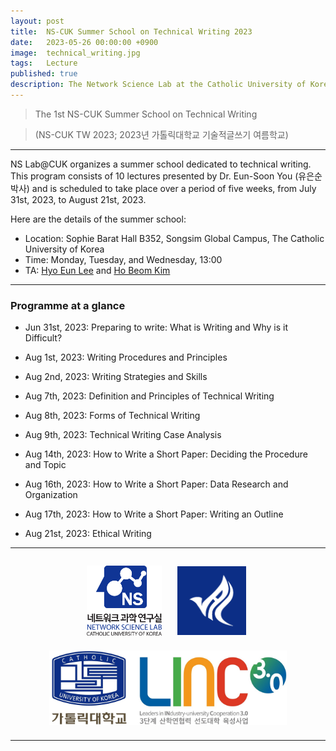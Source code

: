 ```yaml
---
layout: post
title:  NS-CUK Summer School on Technical Writing 2023
date:   2023-05-26 00:00:00 +0900
image:  technical_writing.jpg
tags:   Lecture
published: true
description: The Network Science Lab at the Catholic University of Korea organizes a summer school dedicated to technical writing. This program consists of 10 lectures presented by Dr. Eun-Soon You (유은순 박사), from July 31st, 2023, to August 21st, 2023.
---
```


> The 1st NS-CUK Summer School on Technical Writing

> (NS-CUK TW 2023; 2023년 가톨릭대학교 기술적글쓰기 여름학교)

***

NS Lab@CUK organizes a summer school dedicated to technical writing. This program consists of 10 lectures presented by Dr. Eun-Soon You (유은순 박사) and is scheduled to take place over a period of five weeks, from July 31st, 2023, to August 21st, 2023.

Here are the details of the summer school:
* Location: Sophie Barat Hall B352, Songsim Global Campus, The Catholic University of Korea
* Time: Monday, Tuesday, and Wednesday, 13:00
* TA: [Hyo Eun Lee](https://nslab-cuk.github.io/member/helee) and [Ho Beom Kim](https://nslab-cuk.github.io/member/hbkim)

***

### Programme at a glance
* Jun 31st, 2023: Preparing to write: What is Writing and Why is it Difficult?

* Aug 1st, 2023: Writing Procedures and Principles

* Aug 2nd, 2023: Writing Strategies and Skills

* Aug 7th, 2023: Definition and Principles of Technical Writing

* Aug 8th, 2023: Forms of Technical Writing

* Aug 9th, 2023: Technical Writing Case Analysis

* Aug 14th, 2023: How to Write a Short Paper: Deciding the Procedure and Topic

* Aug 16th, 2023: How to Write a Short Paper: Data Research and Organization

* Aug 17th, 2023: How to Write a Short Paper: Writing an Outline

* Aug 21st, 2023: Ethical Writing

***

<p align="center"><a href="https://nslab-cuk.github.io/"><img align="center" src="/images/Logo_Square.png" style="width : 120px; margin : 10px"></a><a href="https://cukai.catholic.ac.kr/cukai/index.html"><img align="center" src="/images/AI_Logo.png" style="width : 110px; margin : 15px"></a><a href="https://linc.catholic.ac.kr/lincplus/index.html"><img align="center" src="/images/CUKLINK_Logo.jpg" style="width : 380px; margin : 10px"></a></p>

***
